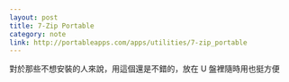 ```yaml
---
layout: post
title: 7-Zip Portable
category: note
link: http://portableapps.com/apps/utilities/7-zip_portable
---
```


<div class=txt>
<p>對於那些不想安裝的人來說，用這個還是不錯的，放在 U 盤裡隨時用也挺方便</p>
</div>